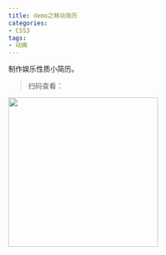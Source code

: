 ```yaml
---
title: demo之移动简历
categories:
- CSS3
tags:
- 动画
---
```

制作娱乐性质小简历。
<!-- more -->

> 扫码查看：

<img width="300" alt="" align="center" src="https://wangzongxu.github.io/img-cache/blog/resume.png" alt="扫码查看">
